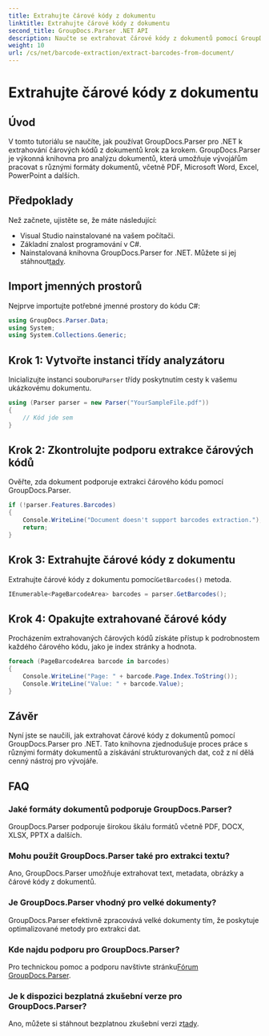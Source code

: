 ```yaml
---
title: Extrahujte čárové kódy z dokumentu
linktitle: Extrahujte čárové kódy z dokumentu
second_title: GroupDocs.Parser .NET API
description: Naučte se extrahovat čárové kódy z dokumentů pomocí GroupDocs.Parser for .NET. Vylepšete své možnosti zpracování dokumentů bez námahy.
weight: 10
url: /cs/net/barcode-extraction/extract-barcodes-from-document/
---
```


# Extrahujte čárové kódy z dokumentu

## Úvod
V tomto tutoriálu se naučíte, jak používat GroupDocs.Parser pro .NET k extrahování čárových kódů z dokumentů krok za krokem. GroupDocs.Parser je výkonná knihovna pro analýzu dokumentů, která umožňuje vývojářům pracovat s různými formáty dokumentů, včetně PDF, Microsoft Word, Excel, PowerPoint a dalších.
## Předpoklady
Než začnete, ujistěte se, že máte následující:
- Visual Studio nainstalované na vašem počítači.
- Základní znalost programování v C#.
-  Nainstalovaná knihovna GroupDocs.Parser for .NET. Můžete si jej stáhnout[tady](https://releases.groupdocs.com/parser/net/).

## Import jmenných prostorů
Nejprve importujte potřebné jmenné prostory do kódu C#:
```csharp
using GroupDocs.Parser.Data;
using System;
using System.Collections.Generic;
```
## Krok 1: Vytvořte instanci třídy analyzátoru
 Inicializujte instanci souboru`Parser` třídy poskytnutím cesty k vašemu ukázkovému dokumentu.
```csharp
using (Parser parser = new Parser("YourSampleFile.pdf"))
{
    // Kód jde sem
}
```
## Krok 2: Zkontrolujte podporu extrakce čárových kódů
Ověřte, zda dokument podporuje extrakci čárového kódu pomocí GroupDocs.Parser.
```csharp
if (!parser.Features.Barcodes)
{
    Console.WriteLine("Document doesn't support barcodes extraction.");
    return;
}
```
## Krok 3: Extrahujte čárové kódy z dokumentu
 Extrahujte čárové kódy z dokumentu pomocí`GetBarcodes()` metoda.
```csharp
IEnumerable<PageBarcodeArea> barcodes = parser.GetBarcodes();
```
## Krok 4: Opakujte extrahované čárové kódy
Procházením extrahovaných čárových kódů získáte přístup k podrobnostem každého čárového kódu, jako je index stránky a hodnota.
```csharp
foreach (PageBarcodeArea barcode in barcodes)
{
    Console.WriteLine("Page: " + barcode.Page.Index.ToString());
    Console.WriteLine("Value: " + barcode.Value);
}
```

## Závěr
Nyní jste se naučili, jak extrahovat čárové kódy z dokumentů pomocí GroupDocs.Parser pro .NET. Tato knihovna zjednodušuje proces práce s různými formáty dokumentů a získávání strukturovaných dat, což z ní dělá cenný nástroj pro vývojáře.

## FAQ
### Jaké formáty dokumentů podporuje GroupDocs.Parser?
GroupDocs.Parser podporuje širokou škálu formátů včetně PDF, DOCX, XLSX, PPTX a dalších.
### Mohu použít GroupDocs.Parser také pro extrakci textu?
Ano, GroupDocs.Parser umožňuje extrahovat text, metadata, obrázky a čárové kódy z dokumentů.
### Je GroupDocs.Parser vhodný pro velké dokumenty?
GroupDocs.Parser efektivně zpracovává velké dokumenty tím, že poskytuje optimalizované metody pro extrakci dat.
### Kde najdu podporu pro GroupDocs.Parser?
 Pro technickou pomoc a podporu navštivte stránku[Fórum GroupDocs.Parser](https://forum.groupdocs.com/c/parser/17).
### Je k dispozici bezplatná zkušební verze pro GroupDocs.Parser?
 Ano, můžete si stáhnout bezplatnou zkušební verzi z[tady](https://releases.groupdocs.com/).